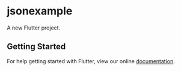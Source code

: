 # jsonexample

A new Flutter project.

## Getting Started

For help getting started with Flutter, view our online
[documentation](https://flutter.io/).
